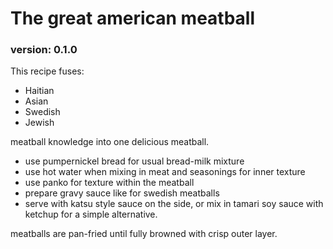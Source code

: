 # The great american meatball

### version: 0.1.0

This recipe fuses:
- Haitian
- Asian
- Swedish
- Jewish

meatball knowledge into one delicious meatball.

- use pumpernickel bread for usual bread-milk mixture
- use hot water when mixing in meat and seasonings for inner texture
- use panko for texture within the meatball
- prepare gravy sauce like for swedish meatballs
- serve with katsu style sauce on the side, or mix in tamari soy sauce with ketchup for a simple alternative.


meatballs are pan-fried until fully browned with crisp outer layer.

